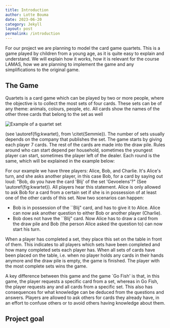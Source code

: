 ```yaml
---
title: Introduction 
author: Lotte Bouma
date: 2023-06-20
category: Jekyll
layout: post
permalink: /introduction
---
```


For our project we are planning to model the card game quartets. This is a game played by children from a young age, as it is quite easy to explain and understand. We will explain how it works, how it is relevant for the course LAMAS, how we are planning to implement the game and any simplifications to the original game.

## The Game
Quartets is a card game which can be played by two or more people, where the objective is to collect the most sets of four cards. These sets can be of any theme: animals, colours, people, etc. All cards show the names of the other three cards that belong to the set as well 


![Example of a quartet set](/kwartet1.jpg)

(see \autoref{fig:kwartet}, from \citet{Semmie}). The number of sets usually depends on the company that publishes the set. The game starts by giving each player 7 cards. The rest of the cards are made into the draw pile. Rules around who can start depend per household, sometimes the youngest player can start, sometimes the player left of the dealer. Each round is the same, which will be explained in the example below:

For our example we have three players: Alice, Bob, and Charlie.
It's Alice's turn, and she asks another player, in this case Bob, for a card by saying out loud: "Bob, do you have the card 'Blij' of the set 'Gevoelens'?" (See \autoref{fig:kwartet}). All players hear this statement. Alice is only allowed to ask Bob for a card from a certain set if she is in possession of at least one of the other cards of this set. Now two scenarios can happen:
* Bob is in possession of the ``Blij" card, and has to give it to Alice. Alice can now ask another question to either Bob or another player (Charlie).
* Bob does not have the ``Blij" card. Now Alice has to draw a card from the draw pile and Bob (the person Alice asked the question to) can now start his turn.

When a player has completed a set, they place this set on the table in front of them. This indicates to all players which sets have been completed and how many completed sets each player has. When all sets of cards have been placed on the table, i.e. when no player holds any cards in their hands anymore and the draw pile is empty, the game is finished. The player with the most complete sets wins the game.

A key difference between this game and the game `Go Fish' is that, in this game, the player requests a specific card from a set, whereas in Go Fish, the player requests any and all cards from a specific set. This also has consequences for what knowledge can be deduced from the questions and answers. Players are allowed to ask others for cards they already have, in an effort to confuse others or to avoid others having knowledge about them.

## Project goal